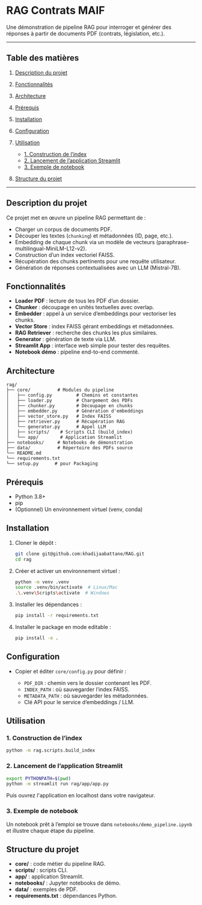 # RAG Contrats MAIF

Une démonstration de pipeline RAG pour interroger et générer des réponses à partir de documents PDF (contrats, législation, etc.).

---

## Table des matières

1. [Description du projet](#description-du-projet)
2. [Fonctionnalités](#fonctionnalités)
3. [Architecture](#architecture)
4. [Prérequis](#prérequis)
5. [Installation](#installation)
6. [Configuration](#configuration)
7. [Utilisation](#utilisation)

   * [1. Construction de l’index](#1-construction-de-lindex)
   * [2. Lancement de l’application Streamlit](#2-lancement-de-lapplication-streamlit)
   * [3. Exemple de notebook](#3-exemple-de-notebook)
8. [Structure du projet](#structure-du-projet)


---

## Description du projet

Ce projet met en œuvre un pipeline RAG  permettant de :

* Charger un corpus de documents PDF.
* Découper les textes (`chunking`) et métadonnées (ID, page, etc.).
* Embedding de chaque chunk via un modèle de vecteurs (paraphrase-multilingual-MiniLM-L12-v2).
* Construction d’un index vectoriel FAISS.
* Récupération des chunks pertinents pour une requête utilisateur.
* Génération de réponses contextualisées avec un LLM (Mistral-7B).


## Fonctionnalités

* **Loader PDF** : lecture de tous les PDF d’un dossier.
* **Chunker** : découpage en unités textuelles avec overlap.
* **Embedder** : appel à un service d’embeddings pour vectoriser les chunks.
* **Vector Store** : index FAISS gérant embeddings et métadonnées.
* **RAG Retriever** : recherche des chunks les plus similaires.
* **Generator** : génération de texte via LLM.
* **Streamlit App** : interface web simple pour tester des requêtes.
* **Notebook démo** : pipeline end-to-end commenté.

## Architecture

```
rag/
├── core/          # Modules du pipeline
│   ├── config.py         # Chemins et constantes
│   ├── loader.py         # Chargement des PDFs
│   ├── chunker.py        # Découpage en chunks
│   ├── embedder.py       # Génération d'embeddings
│   ├── vector_store.py   # Index FAISS
│   ├── retriever.py      # Récupération RAG
│   └── generator.py      # Appel LLM 
│   ├── scripts/    # Scripts CLI (build_index)
│   └── app/        # Application Streamlit
├── notebooks/     # Notebooks de démonstration
├── data/          # Répertoire des PDFs source
└── README.md  
└── requirements.txt  
└── setup.py      # pour Packaging  
```

## Prérequis

* Python 3.8+
* pip
* (Optionnel) Un environnement virtuel (venv, conda)

## Installation

1. Cloner le dépôt :

   ```bash
   git clone git@github.com:khadijaabattane/RAG.git
   cd rag
   ```
2. Créer et activer un environnement virtuel :

   ```bash
   python -m venv .venv
   source .venv/bin/activate  # Linux/Mac
   .\.venv\Scripts\activate  # Windows
   ```
3. Installer les dépendances :

   ```bash
   pip install -r requirements.txt
   ```
4. Installer le package en mode editable :

   ```bash
   pip install -e .
   ```

## Configuration

* Copier et éditer `core/config.py` pour définir :

  * `PDF_DIR` : chemin vers le dossier contenant les PDF.
  * `INDEX_PATH` : où sauvegarder l’index FAISS.
  * `METADATA_PATH` : où sauvegarder les métadonnées.
  * Clé API pour le service d’embeddings / LLM.

## Utilisation

### 1. Construction de l’index

```bash
python -m rag.scripts.build_index
```

### 2. Lancement de l’application Streamlit

```bash
export PYTHONPATH=$(pwd)
python -m streamlit run rag/app/app.py
```

Puis ouvrez l'application en localhost dans votre navigateur.

### 3. Exemple de notebook

Un notebook prêt à l’emploi se trouve dans `notebooks/demo_pipeline.ipynb` et illustre chaque étape du pipeline.

## Structure du projet

* **core/** : code métier du pipeline RAG.
* **scripts/** : scripts CLI.
* **app/** : application Streamlit.
* **notebooks/** : Jupyter notebooks de démo.
* **data/** : exemples de PDF.
* **requirements.txt** : dépendances Python.


